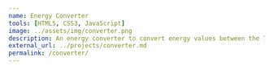 ```yaml
---
name: Energy Converter
tools: [HTML5, CSS3, JavaScript]
image: ../assets/img/converter.png
description: An energy converter to convert energy values between the 7 most common energy units (Hartrees, eV, kJ/mol, kcal/mol, cm-1, V per electron transfer, and the equivalent temperature(K).
external_url: ../projects/converter.md
permalink: /converter/
---
```

